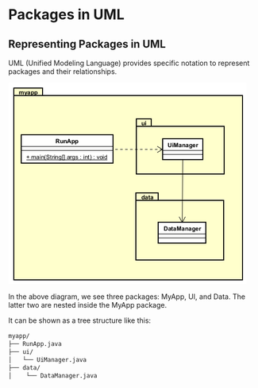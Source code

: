 # Packages in UML

## Representing Packages in UML

UML (Unified Modeling Language) provides specific notation to represent packages and their relationships. 


![asdf](Resources/Packages.png)

In the above diagram, we see three packages: MyApp, UI, and Data. The latter two are nested inside the MyApp package.

It can be shown as a tree structure like this:

```
myapp/
├── RunApp.java
├── ui/
│   └── UiManager.java
├── data/
│    └── DataManager.java
```	